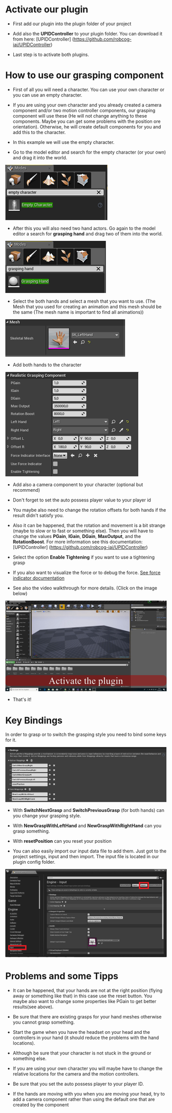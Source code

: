 # Activate our plugin 

* First add our plugin into the plugin folder of your project

* Add also the **UPIDController** to your plugin folder. You can download it from here: [UPIDController] (https://github.com/robcog-iai/UPIDController)

* Last step is to activate both plugins.

# How to use our grasping component

* First of all you will need a character. You can use your own character or you can use an empty character.

* If you are using your own character and you already created a camera component and/or two motion controller components,
our grasping component will use these (He will not change anything to these components. Maybe you can get some problems with the position ore orientation). Otherwise, he will create default components for you and add this to the character.

* In this example we will use the empty character.

* Go to the model editor and search for the empty character (or your own) and drag it into the world.

![](./Img/emptychar.PNG)

* After this you will also need two hand actors. Go again to the model editor a search for **grasping hand** and drag two of them into the world.

![](./Img/Selcecthands.PNG)

* Select the both hands and select a mesh that you want to use. (The Mesh that you used for creating an animation and this mesh should be the same
(The mesh name is important to find all animations))

![](./Img/SelectMesh.PNG)

* Add both hands to the character

![](./Img/ComponentProps.PNG)

* Add also a camera component to your character (optional but recommend)

* Don't forget to set the auto possess player value to your player id

* You maybe also need to change the rotation offsets for both hands if the result didn't satisfy you.

* Also it can be happened, that the rotation and movement is a bit strange (maybe to slow or to fast or something else). Then you will have to change the values
**PGain**, **IGain**, **DGain**, **MaxOutput**, and the **RotationBoost**. For more information see this documentation: [UPIDController] (https://github.com/robcog-iai/UPIDController)

* Select the option **Enable Tightening** if you want to use a tightening grasp 

* If you also want to visualize the force or to debug the force. [See force indicator documentation](/DokuForceIndicator.md)

* See also the video walkthrough for more details. (Click on the image below)

[![](./Img/CreateCharimage.png)](https://youtu.be/IZk8HF3-cAY)

* That's it!

# Key Bindings

In order to grasp or to switch the grasping style you need to bind some keys for it.

![](./Img/Key.PNG)

* With **SwitchNextGrasp** and **SwitchPreviousGrasp** (for both hands) can you change your grasping style.

* With **NewGraspWithLeftHand** and **NewGraspWithRightHand** can you grasp something.

* With **resetPosition** can you reset your position

* You can also easily import our input data file to add them. Just got to the project settings, input and then import. The input file is located in our plugin config folder.

![](./Img/Import.PNG)

# Problems and some Tipps

* It can be happened, that your hands are not at the right position (flying away or something like that) in this case use the reset button. You maybe also want to change some properties like PGain to get better results(see above).

* Be sure that there are existing grasps for your hand meshes otherwise you cannot grasp something.

* Start the game when you have the headset on your head and the controllers in your hand (it should reduce the problems with the hand locations).

* Although be sure that your character is not stuck in the ground or something else.

* If you are using your own character you will maybe have to change the relative locations for the camera and the motion controllers.

* Be sure that you set the auto possess player to your player ID.

* If the hands are moving with you when you are moving your head, try to add a camera component rather than using the default one that are created by the component